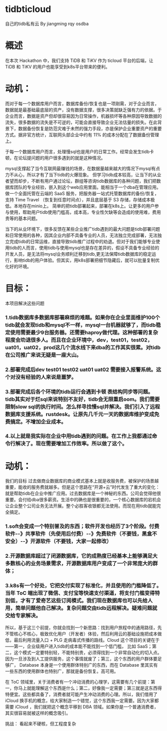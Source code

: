 # tidbticloud
自己的tidb私有云
By jiangming rqy osdba


# 概述

在本次 Hackathon 中，我们支持 TiDB 和 TiKV 作为 ticloud 平台的后端，让 TiDB 和 TiKV 的用户也能享受到k8s平台带来的便利。

# 动机：
而对于每一个数据库用户而言，数据库备份/恢复也是一项刚需，对于企业而言，数据就是最基础最底层的资产，没有数据支撑，很多决策就缺乏强有力的依据。于企业而言，数据是资产但却很容易因为日常操作，机器损坏等各种原因导致数据的流失，很多数据的流失是不可逆的，可能会直接导致企业无法估量的损失。在此背景下，数据备份恢复是防范灾难于未然的强力手段，亦是保护企业重要资产的重要方式。据非官方统计，互联网头部企业中约有 11% 的成本分配在了数据备份管理上。


于每一个数据库用户而言，处理慢sql也是用户的日常工作。经常会发生tidb卡顿，在论坛提问题的用户很多遇到的就是这种情况。


mysql支撑起了当今互联网最赚钱的场景，在数据量越来越大的情况下mysql有点力不从心，所以才有了当下tidb的火爆现象。
但学习tidb成本较高，让当下的从业者望而却步，不断有用户通过论坛，群组等咨询tidb数据库的各种问题，我们把数据库团队的专业经验，嵌入到这个web应用里面。能相当于一个dba在管理应用。
做一个全面托管在云端的 SaaS 服务，把服务器一站式托管数据库的备份/恢复，支持 Time Travel （恢复到任意时间点），并且底层基于 S3 存储，存储成本极低。本地存在minio上。
简单的把tidb部署起来，部署在k8s上。让更多的用户参与使用，帮助用户tidb使用门槛高，成本高，专业性欠缺等会造成的使用难，费用贵等的基本问题。

当下的从业环境下，很多反馈在某些企业推广tidb遇到的最大问题是tidb部署问题和日常使用的各种，因其企业内部不具备专业的人员，无法独立完成部署，无法独立完成tidb的日常运维，直接导致tidb推广过程中的劝退。但对于我们能够专业使用tidb的人而言，使用tidb与使用mysql也是存在差异的，假设不具备专业经验的开发人员，是无法将mysql业务顺利迁移到tidb,更无法保障tidb数据库的稳定运行，影响tidb的用户体验。但其实，用k8s部署把细节隐藏后，就可以批量复制优化好的环境。

# 目标：
本项目解决这些问题
### 1.tidb数据库多数据库部署麻烦的难题。如果你在企业里面维护100个tidb就会发现tidb和mysql不一样，mysql一台机器就够了，而tidb稳定使用需要最少9台服务器。还需要haproy做代理。这种部署的复杂程度会劝退很多人。而且在企业环境中，dev，test01，test02，uat01，uat02，prod这几个流水线下来dba的工作其实很累。对tidb在公司推广来说无疑是一座大山。
### 2.部署完成后dev test01 test02 uat01 uat02 需要接入报警系统。这个对没有经验的人来说是噩梦。
### 3.部署完成后各个环境的tidb运行会遇到卡顿 表结构同步等问题。tidb其实对于烂sql来说特别不友好，tidb会无限重启oom。我们需要限制slow sql的执行时间。怎么样寻找慢sql并解决。我们引入了远程数据库支援系统。rustdesk。让原先几千元一天的数据库维护变成免费搞定。不增加企业成本。
### 4.以上就是我实际在企业中用tidb遇到的问题。在工作上我都通过命令行解决了。现在需要增加工作效率。所以做了这个。

# 动机：
我们的目标
过去做商业数据库的商业模式基本上就是收服务费，被保护的场景越重要，能收的服务费就越多。但是这个思路在“开源+云”时代发生了重大的变化：
就是帮助tidb在企业中推广应用。过去数据库是一个神秘的东西。公司会觉得他很重要。会付给dba很多薪资。生活中的确也是很重要的，一个核心数据库的宕机会让企业整个公司业务无法开展。整个必胜客收银都无法使用。而现在用tidb就能完全搞定。

### 1.soft会变成一个特别普及的东西；软件开发也经历了3个阶段。付费软件--》共享软件（先使用后付费）--》免费软件（不要钱，黑盒不安全）--》开源软件（不要钱，大家一起修改）
### 2.开源数据库超过了闭源数据库，它的成熟度已经基本上能够满足大多数核心的业务场景需求，开源数据库用户变成了一个非常庞大的群体；
### 3.k8s有一个好处，它把交付实现了标准化，并且使用的门槛降低了。当年 ToC 端出现了微信、支付宝等快速支付渠道，将支付门槛变得特别低，才有了爱奇艺这些订阅模式。我们现在数据库也可以先给人用，简单问题他自己解决。复杂问题交由tidb远程解决。疑难问题就交给专家解决。

所以，基于这三个前提，你就会找到一个新思路：找到用户旅程中的通用路径，先不管核心不核心，极致优化用户（开发者）体验，然后利用云的基础设施把成本做低，最后利用流量入口 + PLG 走病毒式传播的路线。Cloud 这个项目的关键在于——第一，企业级用户进入tidb的成本能不能找到一个低门槛， 比如 SaaS；第二，这个模式一定要特别轻，不能特别贵，必须得找到一个非常自动化的切入点。因为一旦涉及到人工提供服务，这个事情就废了；第三，这个东西的用户群体要足够广， Database 本身是一个使用群体特别广的东西，而在 Database 里其实有一些东西的使用群体也特别广，那就是备份恢复。高可用。

在 ToC 领域里，关于消费者有一个冲动消费的心理学，这需要有几个前提：第一，你马上就能理解这个东西是什么；第二，好像我一定需要；第三就是这东西得特便宜。这些都具备了，消费者就可能产生冲动消费的心理。所以，我们借用了 iCloud 换手机的概念，给大家制造一个错觉，这个东西我一定需要。因为大家都需要 iCloud ，我们就把这个概念平移到 DBA 领域。如果你是一个普通消费者，其实很容易就被这样的概念吸引。

挑战：
看起来不硬核，但工程度复杂

